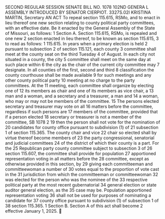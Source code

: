 SECOND REGULAR SESSION
SENATE BILL NO. 1078
102ND GENERA L ASSEMBLY
INTRODUCED BY SENATOR CIERPIOT.
3327S.02I KRISTINA MARTIN, Secretary
AN ACT
To repeal section 115.615, RSMo, and to enact in lieu thereof one new section relating to county
political party committees, with an effective date.
Be it enacted by the General Assembly of the State of Missouri, as follows:
1 Section A. Section 115.615, RSMo, is repealed and one new
2 section enacted in lieu thereof, to be known as section 115.615,
3 to read as follows:
1 115.615. In years when a primary election is held
2 pursuant to subsection 2 of section 115.121, each county
3 committee shall meet at the county seat on the third Tuesday
4 of August. In each city not situated in a county, the city
5 committee shall meet on the same day at such place within
6 the city as the chair of the current city committee may
7 designate. In all counties of the first, second and third
8 classification the county courthouse shall be made available
9 for such meetings and any other county political party
10 meeting at no charge to the party committees. At the
11 meeting, each committee shall organize by electing one of
12 its members as chair and one of its members as vice chair, a
13 man and a woman, and a secretary and a treasurer, a man and
14 a woman, who may or may not be members of the committee.
15 The persons elected secretary and treasurer may vote on all
16 matters before the committee, regardless if such persons are
17 members of the committee, provided that if a person elected
18 secretary or treasurer is not a member of the committee,
SB 1078 2
19 then the person shall not vote for the nomination of
20 candidates for county office pursuant to subdivision (1) of
21 subsection 1 of section 115.365. The county chair and vice
22 chair so elected shall by virtue thereof become members of
23 the party congressional, senatorial and judicial committees
24 of the district of which their county is a part. For the
25 Republican party county committee subject to subsection 3 of
26 section 115.607, the committee shall provide for population
27 apportioned representation voting in all matters before the
28 committee, except as otherwise provided in this section, by
29 giving each committeeman and committeewoman a number of
30 votes equal to the proportion of vote cast in the
31 jurisdiction from which the committeeman or committeewoman
32 was elected for the person who was the nominee of the
33 respective political party at the most recent gubernatorial
34 general election or state auditor general election, as the
35 case may be. Population apportioned representation voting
36 shall not be used for purposes of nominating a candidate for
37 county office pursuant to subdivision (1) of subsection 1 of
38 section 115.365.
1 Section B. Section A of this act shall become
2 effective January 1, 2025.
